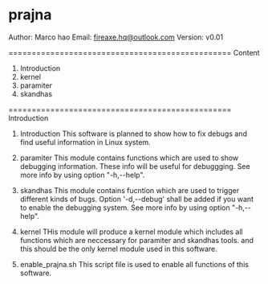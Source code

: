 prajna
================================================
Author: Marco hao
Email:  fireaxe.hq@outlook.com
Version: v0.01

================================================
Content
1. Introduction
2. kernel
3. paramiter
4. skandhas

================================================
Introduction
1. Introduction
This software is planned to show how to fix debugs and find useful information in Linux system.

2. paramiter
This module contains functions which are used to show debugging information. These info will be useful for debuggging.  See more info by using option "-h,--help".

3. skandhas
This module contains fucntion which are used to trigger different kinds of bugs. Option '-d,--debug' shall be added if you want to enable the debugging system. See more info by using option "-h,--help".

4. kernel
THis module will produce a kernel module which includes all functions which are neccessary for paramiter and skandhas tools. and this should be the only kernel module used in this software. 

5. enable_prajna.sh
This script file is used to enable all functions of this software.

